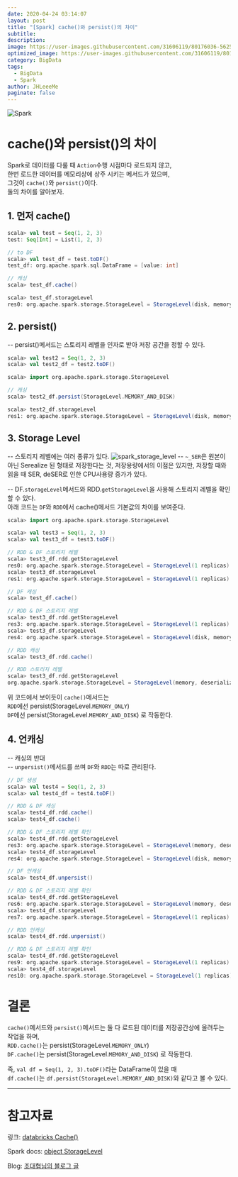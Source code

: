 ```yaml
---
date: 2020-04-24 03:14:07
layout: post
title: "[Spark] cache()와 persist()의 차이"
subtitle:
description:
image: https://user-images.githubusercontent.com/31606119/80176036-56256700-8632-11ea-8311-fb310273efa6.jpg
optimized_image: https://user-images.githubusercontent.com/31606119/80176036-56256700-8632-11ea-8311-fb310273efa6.jpg
category: BigData
tags:
  - BigData
  - Spark
author: JHLeeeMe
paginate: false
---
```


![Spark](https://user-images.githubusercontent.com/31606119/80176036-56256700-8632-11ea-8311-fb310273efa6.jpg)

# cache()와 persist()의 차이
Spark로 데이터를 다룰 때 ```Action```수행 시점마다 로드되지 않고,  
한번 로드한 데이터를 메모리상에 상주 시키는 메서드가 있으며,  
그것이 ```cache()```와 ```persist()```이다.  
둘의 차이를 알아보자.

## 1. 먼저 cache()
```scala
scala> val test = Seq(1, 2, 3)
test: Seq[Int] = List(1, 2, 3)

// to DF
scala> val test_df = test.toDF()
test_df: org.apache.spark.sql.DataFrame = [value: int]

// 캐싱
scala> test_df.cache()

scala> test_df.storageLevel
res0: org.apache.spark.storage.StorageLevel = StorageLevel(disk, memory, deserialized, 1 replicas)
```

## 2. persist()
-- persist()메서드는 스토리지 레벨을 인자로 받아 저장 공간을 정할 수 있다.  
```scala
scala> val test2 = Seq(1, 2, 3)
scala> val test2_df = test2.toDF()

scala> import org.apache.spark.storage.StorageLevel

// 캐싱
scala> test2_df.persist(StorageLevel.MEMORY_AND_DISK)

scala> test2_df.storageLevel
res1: org.apache.spark.storage.StorageLevel = StorageLevel(disk, memory, deserialized, 1 replicas)
```

## 3. Storage Level
-- 스토리지 레벨에는 여러 종류가 있다.
![spark_storage_level](https://user-images.githubusercontent.com/31606119/80176030-50c81c80-8632-11ea-92c7-6f34f9b7f716.png)
-- ```~_SER```은 원본이 아닌 Serealize 된 형태로 저장한다는 것, 저장용량에서의 이점은 있지만, 저장할 때와 읽을 때 SER, deSER로 인한 CPU사용량 증가가 있다.

-- DF.```storageLevel```메서드와 RDD.```getStorageLevel```을 사용해 스토리지 레벨을 확인할 수 있다.  
아래 코드는 ```DF```와 ```RDD```에서 cache()메서드 기본값의 차이를 보여준다.
```scala
scala> import org.apache.spark.storage.StorageLevel

scala> val test3 = Seq(1, 2, 3)
scala> val test3_df = test3.toDF()

// RDD & DF 스토리지 레벨
scala> test3_df.rdd.getStorageLevel
res0: org.apache.spark.storage.StorageLevel = StorageLevel(1 replicas)
scala> test3_df.storageLevel
res1: org.apache.spark.storage.StorageLevel = StorageLevel(1 replicas)

// DF 캐싱
scala> test_df.cache()

// RDD & DF 스토리지 레벨
scala> test3_df.rdd.getStorageLevel
res3: org.apache.spark.storage.StorageLevel = StorageLevel(1 replicas)
scala> test3_df.storageLevel
res4: org.apache.spark.storage.StorageLevel = StorageLevel(disk, memory, deserialized, 1 replicas)

// RDD 캐싱
scala> test3_df.rdd.cache()

// RDD 스토리지 레벨
scala> test3_df.rdd.getStorageLevel
org.apache.spark.storage.StorageLevel = StorageLevel(memory, deserialized, 1 replicas)
```
위 코드에서 보이듯이 ```cache()```메서드는  
```RDD```에선 persist(StorageLevel.```MEMORY_ONLY```)  
```DF```에선 persist(StorageLevel.```MEMORY_AND_DISK```) 로 작동한다.

## 4. 언캐싱
-- 캐싱의 반대  
-- ```unpersist()```메서드를 쓰며 ```DF```와 ```RDD```는 따로 관리된다.
```scala
// DF 생성
scala> val test4 = Seq(1, 2, 3)
scala> val test4_df = test4.toDF()

// RDD & DF 캐싱
scala> test4_df.rdd.cache()
scala> test4_df.cache()

// RDD & DF 스토리지 레벨 확인
scala> test4_df.rdd.getStorageLevel
res3: org.apache.spark.storage.StorageLevel = StorageLevel(memory, deserialized, 1 replicas)
scala> test4_df.storageLevel
res4: org.apache.spark.storage.StorageLevel = StorageLevel(disk, memory, deserialized, 1 replicas)

// DF 언캐싱
scala> test4_df.unpersist()

// RDD & DF 스토리지 레벨 확인
scala> test4_df.rdd.getStorageLevel
res6: org.apache.spark.storage.StorageLevel = StorageLevel(memory, deserialized, 1 replicas)
scala> test4_df.storageLevel
res7: org.apache.spark.storage.StorageLevel = StorageLevel(1 replicas)

// RDD 언캐싱
scala> test4_df.rdd.unpersist()

// RDD & DF 스토리지 레벨 확인
scala> test4_df.rdd.getStorageLevel
res9: org.apache.spark.storage.StorageLevel = StorageLevel(1 replicas)
scala> test4_df.storageLevel
res10: org.apache.spark.storage.StorageLevel = StorageLevel(1 replicas)
```

# 결론
```cache()```메서드와 ```persist()```메서드는 둘 다 로드된 데이터를 저장공간상에 올려두는 작업을 하며,  
```RDD.cache()```는 persist(StorageLevel.```MEMORY_ONLY```)  
```DF.cache()```는 persist(StorageLevel.```MEMORY_AND_DISK```) 로 작동한다.  

즉, ```val df = Seq(1, 2, 3).toDF()```라는 DataFrame이 있을 때  
```df.cache()```는 ```df.persist(StorageLevel.MEMORY_AND_DISK)```와 같다고 볼 수 있다.

---

# 참고자료

링크: [databricks Cache()](https://databricks-prod-cloudfront.cloud.databricks.com/public/4027ec902e239c93eaaa8714f173bcfc/5211178207246023/950505630032626/7788830288800223/latest.html)  

Spark docs: [object StorageLevel](https://spark.apache.org/docs/latest/api/scala/index.html#org.apache.spark.storage.StorageLevel$@MEMORY_ONLY_2:org.apache.spark.storage.StorageLevel)

Blog: [조대협님의 블로그 글](https://bcho.tistory.com/1029)
